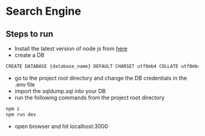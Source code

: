 # Search Engine

## Steps to run

- Install the latest version of node js from [here](https://nodejs.org/en/)
- create a DB
```sh
CREATE DATABASE {database_name} DEFAULT CHARSET utf8mb4 COLLATE utf8mb4_unicode_ci;
```
- go to the project root directory and change the DB credentials in the .env file
- import the sqldump.sql into your DB
- run the following commands from the project root directory
```sh
npm i
npm run dev
```
- open browser and hit localhost:3000
